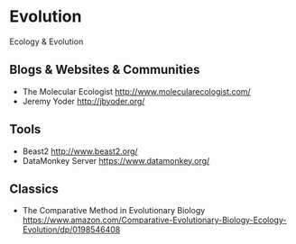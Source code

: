 # Evolution
Ecology &amp; Evolution
## Blogs & Websites & Communities
* The Molecular Ecologist http://www.molecularecologist.com/
* Jeremy Yoder http://jbyoder.org/
## Tools
* Beast2 http://www.beast2.org/
* DataMonkey Server https://www.datamonkey.org/
## Classics
* The Comparative Method in Evolutionary Biology https://www.amazon.com/Comparative-Evolutionary-Biology-Ecology-Evolution/dp/0198546408
